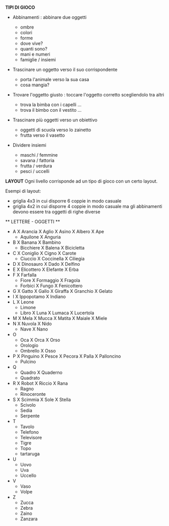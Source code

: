 **TIPI DI GIOCO**

- Abbinamenti : abbinare due oggetti
    - ombre
    - colori
    - forme
    - dove vive?
    - quanti sono?
    - mani e numeri
    - famiglie / insiemi

- Trascinare un oggetto verso il suo corrispondente
    - porta l'animale verso la sua casa
    - cosa mangia?

- Trovare l'oggetto giusto : toccare l'oggetto corretto scegliendolo tra altri
    - trova la bimba con i capelli ...
    - trova il bimbo con il vestito ...

- Trascinare più oggetti verso un obiettivo
    - oggetti di scuola verso lo zainetto
    - frutta verso il vasetto

- Dividere insiemi
    - maschi / femmine
    - savana / fattoria
    - frutta / verdura
    - pesci / uccelli


**LAYOUT**
Ogni livello corrisponde ad un tipo di gioco con un certo layout.

Esempi di layout:
- griglia 4x3 in cui disporre 6 coppie in modo casuale
- griglia 4x2 in cui disporre 4 coppie in modo casuale ma gli abbinamenti devono essere tra oggetti di righe diverse






** LETTERE - OGGETTI **
- A
    X Arancia
    X Aglio
    X Asino
    X Albero
    X Ape
    - Aquilone
    X Anguria
- B
    X Banana
    X Bambino
    - Bicchiere
    X Balena
    X Bicicletta
- C
    X Coniglio
    X Cigno
    X Carote
    - Ciuccio
    X Coccinella
    X Ciliegia
- D
    X Dinosauro
    X Dado
    X Delfino
- E
    X Elicottero
    X Elefante
    X Erba
- F
    X Farfalla
    - Fiore
    X Formaggio
    X Fragola
    - Forbici
    X Fungo
    X Fenicottero
- G
    X Gatto
    X Gallo
    X Giraffa
    X Granchio
    X Gelato
- I
    X Ippopotamo
    X Indiano
- L
    X Leone
    - Limone
    - Libro
    X Luna
    X Lumaca
    X Lucertola
- M
    X Mela
    X Mucca
    X Matita
    X Maiale
    X Miele
- N
    X Nuvola
    X Nido
    - Nave
    X Nano
- O
    - Oca
    X Orca
    X Orso
    - Orologio
    - Ombrello
    X Osso
- P
    X Pinguino
    X Pesce
    X Pecora
    X Palla
    X Palloncino
    - Pulcino
- Q
    - Quadro
    X Quaderno
    - Quadrato
- R
    X Robot
    X Riccio
    X Rana
    - Ragno
    - Rinoceronte
- S
    X Scimmia
    X Sole
    X Stella
    - Scivolo
    - Sedia
    - Serpente
- T
    - Tavolo
    - Telefono
    - Televisore
    - Tigre
    - Topo
    - tartaruga
- U
    - Uovo
    - Uva
    - Uccello
- V
    - Vaso
    - Volpe
- Z
    - Zucca
    - Zebra
    - Zaino
    - Zanzara